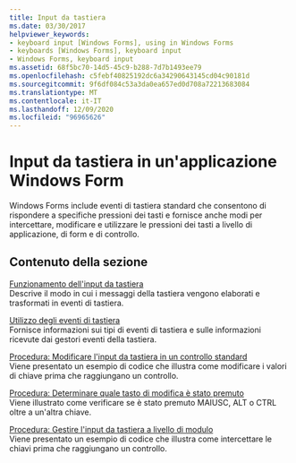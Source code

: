 ```yaml
---
title: Input da tastiera
ms.date: 03/30/2017
helpviewer_keywords:
- keyboard input [Windows Forms], using in Windows Forms
- keyboards [Windows Forms], keyboard input
- Windows Forms, keyboard input
ms.assetid: 68f5bc70-14d5-45c9-b288-7d7b1493ee79
ms.openlocfilehash: c5febf40825192dc6a34290643145cd04c90181d
ms.sourcegitcommit: 9f6df084c53a3da0ea657ed0d708a72213683084
ms.translationtype: MT
ms.contentlocale: it-IT
ms.lasthandoff: 12/09/2020
ms.locfileid: "96965626"
---
```

# <a name="keyboard-input-in-a-windows-forms-application"></a>Input da tastiera in un'applicazione Windows Form
Windows Forms include eventi di tastiera standard che consentono di rispondere a specifiche pressioni dei tasti e fornisce anche modi per intercettare, modificare e utilizzare le pressioni dei tasti a livello di applicazione, di form e di controllo.  
  
## <a name="in-this-section"></a>Contenuto della sezione  
 [Funzionamento dell'input da tastiera](how-keyboard-input-works.md)  
 Descrive il modo in cui i messaggi della tastiera vengono elaborati e trasformati in eventi di tastiera.  
  
 [Utilizzo degli eventi di tastiera](using-keyboard-events.md)  
 Fornisce informazioni sui tipi di eventi di tastiera e sulle informazioni ricevute dai gestori eventi della tastiera.  
  
 [Procedura: Modificare l'input da tastiera in un controllo standard](how-to-modify-keyboard-input-to-a-standard-control.md)  
 Viene presentato un esempio di codice che illustra come modificare i valori di chiave prima che raggiungano un controllo.  
  
 [Procedura: Determinare quale tasto di modifica è stato premuto](how-to-determine-which-modifier-key-was-pressed.md)  
 Viene illustrato come verificare se è stato premuto MAIUSC, ALT o CTRL oltre a un'altra chiave.  
  
 [Procedura: Gestire l'input da tastiera a livello di modulo](how-to-handle-keyboard-input-at-the-form-level.md)  
 Viene presentato un esempio di codice che illustra come intercettare le chiavi prima che raggiungano un controllo.
